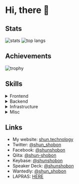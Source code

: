# Hi, there :wave:

## Stats

<span>
  <img align="top" alt="stats" src="https://github-readme-stats.vercel.app/api?username=shun-shobon&count_private=true&show_icons=true">
</span>
<span>
  <img align="top" alt="top langs" src="https://github-readme-stats.vercel.app/api/top-langs/?username=shun-shobon&count-private=true&layout=compact">
</span>

## Achievements

![trophy](https://github-profile-trophy.vercel.app/?username=shun-shobon)

## Skills

<details>
  <summary>Frontend</summary>

  - JavaScript
  - TypeScript
  - HTML5 / Pug
  - CSS3 / SCSS
  - React
  - Next.js
  - Three.js
  - Apollo Client
  - Webpack
</details>

<details>
  <summary>Backend</summary>

  - Node.js
  - Fastify
  - Apollo Server
  - Prisma
  - MySQL
  - PostgreSQL
</details>

<details>
  <summary>Infrastructure</summary>

  - Linux
  - Google Cloud Platform
  - Firebase
  - Docker
  - Podman
  - Vagrant
</details>

<details>
  <summary>Misc</summary>

  - Haskell
  - WebRTC
  - Git / GitHub
  - GitHub Actions
  - Vim / NeoVim
  - GraphQL
  - CDN
</details>

## Links

- My website: [shun.technology](https://shun.technology)
- Twitter: [@shun_shobon](https://twitter.com/shun_shobon)
- Facebook: [@shunshobon](https://facebook.com/shunshobon)
- Qiita: [@shun-shobon](https://qiita.com/shun-shobon)
- Keybase: [@shunshobon](https://keybase.io/shunshobon)
- Speaker Deck: [@shunshobon](https://speakerdeck.com/shunshobon)
- Wantedly: [@shun_shobon](https://wantedly.com/id/shun_shobon)
- LAPRAS: [HERE](https://lapras.com/public/JSZGOUP)
